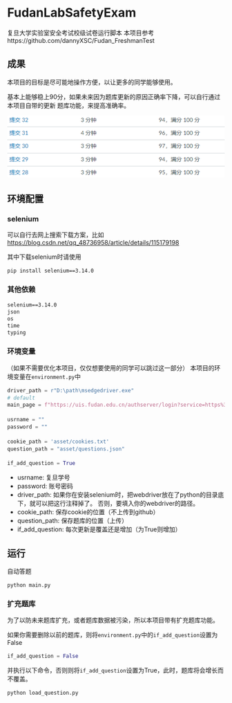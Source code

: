# FudanLabSafetyExam
复旦大学实验室安全考试校级试卷运行脚本
本项目参考https://github.com/dannyXSC/Fudan_FreshmanTest

## 成果
本项目的目标是尽可能地操作方便，以让更多的同学能够使用。

基本上能够稳上90分，如果未来因为题库更新的原因正确率下降，可以自行通过本项目自带的更新
题库功能，来提高准确率。

![img.png](asset/img3.png)

## 环境配置
### selenium
可以自行去网上搜索下载方案，比如
https://blog.csdn.net/qq_48736958/article/details/115179198

其中下载selenium时请使用
```text
pip install selenium==3.14.0
```
### 其他依赖
```text
selenium==3.14.0
json
os
time
typing
```
### 环境变量
（如果不需要优化本项目，仅仅想要使用的同学可以跳过这一部分）
本项目的环境变量在`environment.py`中

```python
driver_path = r"D:\path\msedgedriver.exe"
# default
main_page = f"https://uis.fudan.edu.cn/authserver/login?service=https%3A%2F%2Ftac.fudan.edu.cn%2Foauth2%2Fauthorize.act%3Fclient_id%3De6b06fa1-edb8-40cd-adf4-5a992e4d6de0%26response_type%3Dcode%26redirect_uri%3Dhttp%3A%2F%2Flsem.fudan.edu.cn%2Ffd_aqks_new%2Findex"

usrname = ""
password = ""

cookie_path = 'asset/cookies.txt'
question_path = "asset/questions.json"

if_add_question = True

```
- usrname: 复旦学号
- password: 账号密码
- driver_path: 如果你在安装selenium时，把webdriver放在了python的目录底下，就可以把这行注释掉了。
否则，要填入你的webdriver的路径。
- cookie_path: 保存cookie的位置（不上传到github）
- question_path: 保存题库的位置（上传）
- if_add_question: 每次更新是覆盖还是增加（为True则增加）

## 运行

自动答题
```text
python main.py
```

### 扩充题库
为了以防未来题库扩充，或者题库数据被污染，所以本项目带有扩充题库功能。

如果你需要删除以前的题库，则将`environment.py`中的`if_add_question`设置为False
```python
if_add_question = False
```
并执行以下命令，否则则将`if_add_question`设置为True，此时，题库将会增长而不覆盖。
```text
python load_question.py
```


